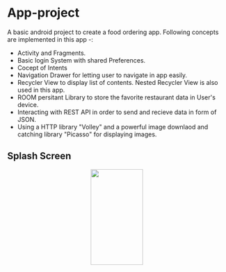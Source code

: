 # App-project
A basic android project to create a food ordering app.
Following concepts are implemented in this app -:
* Activity and Fragments.
* Basic login System with shared Preferences.
* Cocept of Intents
* Navigation Drawer for letting user to navigate in app easily.
* Recycler View to display list of contents. Nested Recycler View is also used in this app.
* ROOM persitant Library to store the favorite restaurant data in User's device.
* Interacting with REST API in order to send and recieve data in form of JSON.
* Using a HTTP library "Volley" and a powerful image downlaod and catching library "Picasso" for displaying images.

## Splash Screen
<div style = "display:flex; justify-content:center">
  <img src="https://user-images.githubusercontent.com/56395441/196800748-74cf68c3-b320-4f41-9134-c02062b89535.jpg" width = "120" height = "220">
</div>
